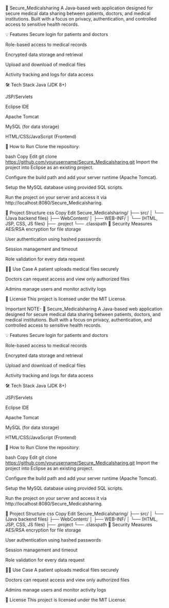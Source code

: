 🔐 Secure_Medicalsharing
A Java-based web application designed for secure medical data sharing between patients, doctors, and medical institutions. Built with a focus on privacy, authentication, and controlled access to sensitive health records.

💡 Features
Secure login for patients and doctors

Role-based access to medical records

Encrypted data storage and retrieval

Upload and download of medical files

Activity tracking and logs for data access

🛠 Tech Stack
Java (JDK 8+)

JSP/Servlets

Eclipse IDE

Apache Tomcat

MySQL (for data storage)

HTML/CSS/JavaScript (Frontend)

🚀 How to Run
Clone the repository:

bash
Copy
Edit
git clone https://github.com/yourusername/Secure_Medicalsharing.git
Import the project into Eclipse as an existing project.

Configure the build path and add your server runtime (Apache Tomcat).

Setup the MySQL database using provided SQL scripts.

Run the project on your server and access it via http://localhost:8080/Secure_Medicalsharing.

📁 Project Structure
css
Copy
Edit
Secure_Medicalsharing/
├── src/
│   └── (Java backend files)
├── WebContent/
│   ├── WEB-INF/
│   └── (HTML, JSP, CSS, JS files)
├── .project
└── .classpath
🔐 Security Measures
AES/RSA encryption for file storage

User authentication using hashed passwords

Session management and timeout

Role validation for every data request

👨‍⚕️ Use Case
A patient uploads medical files securely

Doctors can request access and view only authorized files

Admins manage users and monitor activity logs

📜 License
This project is licensed under the MIT License.

Important NOTE- 
🔐 Secure_Medicalsharing
A Java-based web application designed for secure medical data sharing between patients, doctors, and medical institutions. Built with a focus on privacy, authentication, and controlled access to sensitive health records.

💡 Features
Secure login for patients and doctors

Role-based access to medical records

Encrypted data storage and retrieval

Upload and download of medical files

Activity tracking and logs for data access

🛠 Tech Stack
Java (JDK 8+)

JSP/Servlets

Eclipse IDE

Apache Tomcat

MySQL (for data storage)

HTML/CSS/JavaScript (Frontend)

🚀 How to Run
Clone the repository:

bash
Copy
Edit
git clone https://github.com/yourusername/Secure_Medicalsharing.git
Import the project into Eclipse as an existing project.

Configure the build path and add your server runtime (Apache Tomcat).

Setup the MySQL database using provided SQL scripts.

Run the project on your server and access it via http://localhost:8080/Secure_Medicalsharing.

📁 Project Structure
css
Copy
Edit
Secure_Medicalsharing/
├── src/
│   └── (Java backend files)
├── WebContent/
│   ├── WEB-INF/
│   └── (HTML, JSP, CSS, JS files)
├── .project
└── .classpath
🔐 Security Measures
AES/RSA encryption for file storage

User authentication using hashed passwords

Session management and timeout

Role validation for every data request

👨‍⚕️ Use Case
A patient uploads medical files securely

Doctors can request access and view only authorized files

Admins manage users and monitor activity logs

📜 License
This project is licensed under the MIT License.

